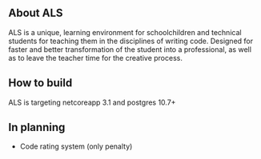 ## About ALS
ALS is a unique, learning environment for schoolchildren and technical students for teaching them in the disciplines of writing code. Designed for faster and better transformation of the student into a professional, as well as to leave the teacher time for the creative process.
## How to build
ALS is targeting netcoreapp 3.1 and postgres 10.7+
## In planning
* Code rating system (only penalty)
